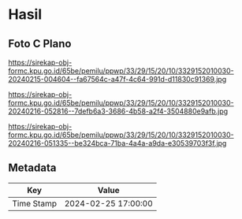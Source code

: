 # Hasil

## Foto C Plano

https://sirekap-obj-formc.kpu.go.id/65be/pemilu/ppwp/33/29/15/20/10/3329152010030-20240215-004604--fa67564c-a47f-4c64-991d-d11830c91369.jpg

https://sirekap-obj-formc.kpu.go.id/65be/pemilu/ppwp/33/29/15/20/10/3329152010030-20240216-052816--7defb6a3-3686-4b58-a2f4-3504880e9afb.jpg

https://sirekap-obj-formc.kpu.go.id/65be/pemilu/ppwp/33/29/15/20/10/3329152010030-20240216-051335--be324bca-71ba-4a4a-a9da-e30539703f3f.jpg


## Metadata

| Key        | Value               |
| ---------- | ------------------- |
| Time Stamp | 2024-02-25 17:00:00 |



